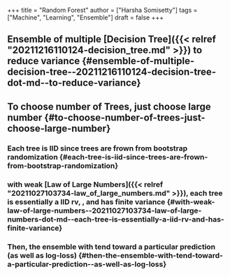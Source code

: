 +++
title = "Random Forest"
author = ["Harsha Somisetty"]
tags = ["Machine", "Learning", "Ensemble"]
draft = false
+++

## Ensemble of multiple [Decision Tree]({{< relref "20211216110124-decision_tree.md" >}}) to reduce variance {#ensemble-of-multiple-decision-tree--20211216110124-decision-tree-dot-md--to-reduce-variance}


## To choose number of Trees, just choose large number {#to-choose-number-of-trees-just-choose-large-number}


### Each tree is IID since trees are frown from bootstrap randomization {#each-tree-is-iid-since-trees-are-frown-from-bootstrap-randomization}


### with weak [Law of Large Numbers]({{< relref "20211027103734-law_of_large_numbers.md" >}}), each tree is essentially a IID rv, , and has finite variance {#with-weak-law-of-large-numbers--20211027103734-law-of-large-numbers-dot-md--each-tree-is-essentially-a-iid-rv-and-has-finite-variance}


### Then, the ensemble with tend toward a particular prediction (as well as log-loss) {#then-the-ensemble-with-tend-toward-a-particular-prediction--as-well-as-log-loss}